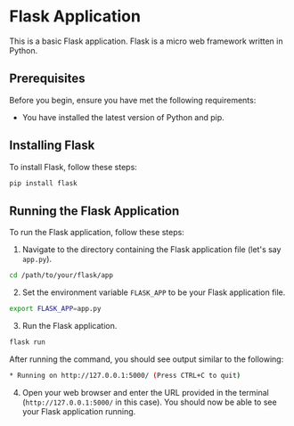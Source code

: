 # Flask Application

This is a basic Flask application. Flask is a micro web framework written in Python.

## Prerequisites

Before you begin, ensure you have met the following requirements:
- You have installed the latest version of Python and pip.

## Installing Flask

To install Flask, follow these steps:

```bash
pip install flask
```

## Running the Flask Application

To run the Flask application, follow these steps:

1. Navigate to the directory containing the Flask application file (let's say `app.py`).

```bash
cd /path/to/your/flask/app
```

2. Set the environment variable `FLASK_APP` to be your Flask application file.

```bash
export FLASK_APP=app.py
```

3. Run the Flask application.

```bash
flask run
```

After running the command, you should see output similar to the following:

```bash
* Running on http://127.0.0.1:5000/ (Press CTRL+C to quit)
```

4. Open your web browser and enter the URL provided in the terminal (`http://127.0.0.1:5000/` in this case). You should now be able to see your Flask application running.
